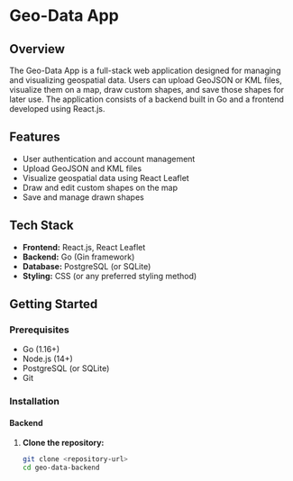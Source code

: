 # Geo-Data App

## Overview

The Geo-Data App is a full-stack web application designed for managing and visualizing geospatial data. Users can upload GeoJSON or KML files, visualize them on a map, draw custom shapes, and save those shapes for later use. The application consists of a backend built in Go and a frontend developed using React.js.

## Features

- User authentication and account management
- Upload GeoJSON and KML files
- Visualize geospatial data using React Leaflet
- Draw and edit custom shapes on the map
- Save and manage drawn shapes

## Tech Stack

- **Frontend:** React.js, React Leaflet
- **Backend:** Go (Gin framework)
- **Database:** PostgreSQL (or SQLite)
- **Styling:** CSS (or any preferred styling method)

## Getting Started

### Prerequisites

- Go (1.16+)
- Node.js (14+)
- PostgreSQL (or SQLite)
- Git

### Installation

#### Backend

1. **Clone the repository:**

   ```bash
   git clone <repository-url>
   cd geo-data-backend
